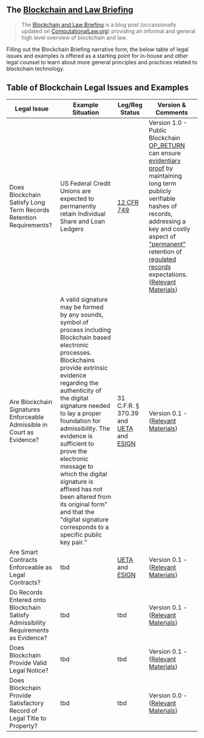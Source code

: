 
## The [Blockchain and Law Briefing](https://computationallaw.org/blockchain-briefing-450aa4fb8d7c)

> The [Blockchain and Law Briefing](https://computationallaw.org/blockchain-briefing-450aa4fb8d7c) is a blog post (occassionally updated on [ComputationalLaw.org](ComputationalLaw.org)) providing an informal and general high level overview of blockchain and law.  

Filling out the Blockchain Briefing narrative form, the below table of legal issues and examples is offered as a starting point for in-house and other legal counsel to learn about more general principles and practices related to blockchain technology.

## Table of Blockchain Legal Issues and Examples

| Legal Issue |  Example Situation  |  Leg/Reg Status  | Version & Comments   |
|-|-|-|-|
| Does Blockchain Satisfy Long Term Records Retention Requirements? | US Federal Credit Unions are expected to permanently retain Individual Share and Loan Ledgers | [12 CFR 749](https://www.ecfr.gov/cgi-bin/text-idx?SID=6762593933cc723eab43cd5567470b75&mc=true&node=se12.7.749_10&rgn=div8) | Version 1.0 - Public Blockchain [OP_RETURN](https://github.com/mitmedialab/BlockchainBriefingBook/blob/master/IssuesAndExamples/OP_RETURN-BitcoinWiki.pdf) can ensure [evidentiary proof](https://github.com/mitmedialab/BlockchainBriefingBook/blob/master/IssuesAndExamples/OP_RETURN-for-Evidentiary-Records.md) by maintaining long term publicly verifiable hashes of records, addressing a key and costly aspect of ["permanent"](https://github.com/mitmedialab/BlockchainBriefingBook/blob/master/IssuesAndExamples/PermanentRecord.md) retention of [regulated records](https://github.com/mitmedialab/BlockchainBriefingBook/blob/master/IssuesAndExamples/NCUA-RecordsRetentionPost.md) expectations. ([Relevant Materials](https://github.com/mitmedialab/BlockchainBriefingBook/tree/master/IssuesAndExamples)) |
| Are Blockchain Signatures Enforceable Admissible in Court as Evidence? | A valid signature may be formed by any sounds, symbol of process including Blockchain based electronic processes.  Blockchains provide extrinsic evidence regarding the authenticity of the digital signature needed to lay a proper foundation for admissibility.  The evidence is sufficient to prove the electronic message to which the digital signature is affixed has not been altered from its original form" and that the "digital signature corresponds to a specific public key pair." | 31 C.F.R. § 370.39 and [UETA](http://www.uniformlaws.org/Act.aspx?title=Electronic%20Transactions%20Act) and [ESIGN](https://www.gpo.gov/fdsys/granule/USCODE-2011-title15/USCODE-2011-title15-chap96/content-detail.html) |  Version 0.1 - ([Relevant Materials](https://github.com/mitmedialab/BlockchainBriefingBook/tree/master/LegalSignatures))  |
| Are Smart Contracts Enforceable as Legal Contracts? | tbd | [UETA](http://www.uniformlaws.org/Act.aspx?title=Electronic%20Transactions%20Act) and [ESIGN](https://www.gpo.gov/fdsys/granule/USCODE-2011-title15/USCODE-2011-title15-chap96/content-detail.html) |  Version 0.1 - ([Relevant Materials](https://github.com/mitmedialab/BlockchainBriefingBook/tree/master/LegalContracts))  |
| Do Records Entered onto Blockchain Satisfy Admissibility Requirements as Evidence? | tbd | tbd | Version 0.1 - ([Relevant Materials](https://github.com/mitmedialab/BlockchainBriefingBook/tree/master/LegalNotice))  |
| Does Blockchain Provide Valid Legal Notice? | tbd | tbd | Version 0.1 - ([Relevant Materials](https://github.com/mitmedialab/BlockchainBriefingBook/tree/master/LegalNotice))  |
| Does Blockchain Provide Satisfactory Record of Legal Title to Property? | tbd | tbd | Version 0.0 -  ([Relevant Materials](https://github.com/mitmedialab/BlockchainBriefingBook/tree/master/LegalTitle)) |
